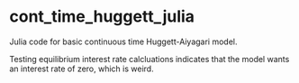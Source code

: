 # cont_time_huggett_julia
Julia code for basic continuous time Huggett-Aiyagari model.

Testing equilibrium interest rate calcluations indicates that the model wants an interest rate of zero, which is weird.
